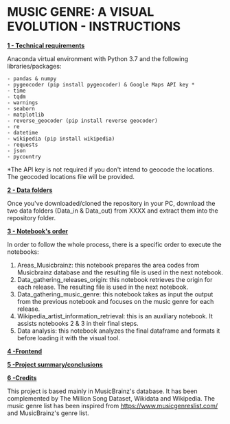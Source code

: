# MUSIC GENRE: A VISUAL EVOLUTION - INSTRUCTIONS


**<u>1 - Technical requirements</u>**

Anaconda virtual environment with Python 3.7 and the following libraries/packages:

    - pandas & numpy
    - pygeocoder (pip install pygeocoder) & Google Maps API key *
    - time
    - tqdm
    - warnings
    - seaborn
    - matplotlib
    - reverse_geocoder (pip install reverse geocoder)
    - re
    - datetime
    - wikipedia (pip install wikipedia)
    - requests
    - json
    - pycountry

*The API key is not required if you don't intend to geocode the locations. The geocoded locations file will be provided.

**<u>2 - Data folders</u>**

Once you've downloaded/cloned the repository in your PC, download the two data folders (Data_in & Data_out) from XXXX and extract them into the repository folder.

**<u>3 - Notebook's order</u>**

In order to follow the whole process, there is a specific order to execute the notebooks:

1) Areas_Musicbrainz: this notebook prepares the area codes from Musicbrainz database and the resulting file is used in the next notebook.
2) Data_gathering_releases_origin: this notebook retrieves the origin for each release. The resulting file is used in the next notebook.
3) Data_gathering_music_genre: this notebook takes as input the output from the previous notebook and focuses on the music genre for each release.
4) Wikipedia_artist_information_retrieval: this is an auxiliary notebook. It assists notebooks 2 & 3 in their final steps.
5) Data analysis: this notebook analyzes the final dataframe and formats it before loading it with the visual tool.

**<u>4 -Frontend </u>**


**<u>5 -Project summary/conclusions </u>**


**<u>6 -Credits </u>**

This project is based mainly in MusicBrainz's database. It has been complemented by The Million Song Dataset, Wikidata and Wikipedia. The music genre list has been inspired from https://www.musicgenreslist.com/ and MusicBrainz's genre list.
